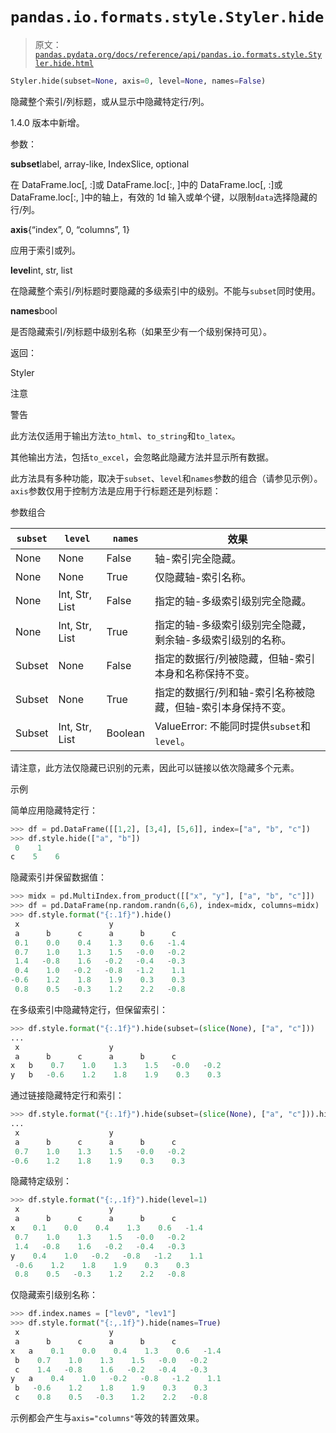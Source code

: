 # `pandas.io.formats.style.Styler.hide`

> 原文：[`pandas.pydata.org/docs/reference/api/pandas.io.formats.style.Styler.hide.html`](https://pandas.pydata.org/docs/reference/api/pandas.io.formats.style.Styler.hide.html)

```py
Styler.hide(subset=None, axis=0, level=None, names=False)
```

隐藏整个索引/列标题，或从显示中隐藏特定行/列。

1.4.0 版本中新增。

参数：

**subset**label, array-like, IndexSlice, optional

在 DataFrame.loc[<subset>, :]或 DataFrame.loc[:, <subset>]中的 DataFrame.loc[<subset>, :]或 DataFrame.loc[:, <subset>]中的轴上，有效的 1d 输入或单个键，以限制`data`选择隐藏的行/列。

**axis**{“index”, 0, “columns”, 1}

应用于索引或列。

**level**int, str, list

在隐藏整个索引/列标题时要隐藏的多级索引中的级别。不能与`subset`同时使用。

**names**bool

是否隐藏索引/列标题中级别名称（如果至少有一个级别保持可见）。

返回：

Styler

注意

警告

此方法仅适用于输出方法`to_html`、`to_string`和`to_latex`。

其他输出方法，包括`to_excel`，会忽略此隐藏方法并显示所有数据。

此方法具有多种功能，取决于`subset`、`level`和`names`参数的组合（请参见示例）。`axis`参数仅用于控制方法是应用于行标题还是列标题：

参数组合

| `subset` | `level` | `names` | 效果 |
| --- | --- | --- | --- |
| None | None | False | 轴-索引完全隐藏。 |
| None | None | True | 仅隐藏轴-索引名称。 |
| None | Int, Str, List | False | 指定的轴-多级索引级别完全隐藏。 |
| None | Int, Str, List | True | 指定的轴-多级索引级别完全隐藏，剩余轴-多级索引级别的名称。 |
| Subset | None | False | 指定的数据行/列被隐藏，但轴-索引本身和名称保持不变。 |
| Subset | None | True | 指定的数据行/列和轴-索引名称被隐藏，但轴-索引本身保持不变。 |
| Subset | Int, Str, List | Boolean | ValueError: 不能同时提供`subset`和`level`。 |

请注意，此方法仅隐藏已识别的元素，因此可以链接以依次隐藏多个元素。

示例

简单应用隐藏特定行：

```py
>>> df = pd.DataFrame([[1,2], [3,4], [5,6]], index=["a", "b", "c"])
>>> df.style.hide(["a", "b"])  
 0    1
c    5    6 
```

隐藏索引并保留数据值：

```py
>>> midx = pd.MultiIndex.from_product([["x", "y"], ["a", "b", "c"]])
>>> df = pd.DataFrame(np.random.randn(6,6), index=midx, columns=midx)
>>> df.style.format("{:.1f}").hide()  
 x                    y
 a      b      c      a      b      c
 0.1    0.0    0.4    1.3    0.6   -1.4
 0.7    1.0    1.3    1.5   -0.0   -0.2
 1.4   -0.8    1.6   -0.2   -0.4   -0.3
 0.4    1.0   -0.2   -0.8   -1.2    1.1
-0.6    1.2    1.8    1.9    0.3    0.3
 0.8    0.5   -0.3    1.2    2.2   -0.8 
```

在多级索引中隐藏特定行，但保留索引：

```py
>>> df.style.format("{:.1f}").hide(subset=(slice(None), ["a", "c"]))
...   
 x                    y
 a      b      c      a      b      c
x   b    0.7    1.0    1.3    1.5   -0.0   -0.2
y   b   -0.6    1.2    1.8    1.9    0.3    0.3 
```

通过链接隐藏特定行和索引：

```py
>>> df.style.format("{:.1f}").hide(subset=(slice(None), ["a", "c"])).hide()
...   
 x                    y
 a      b      c      a      b      c
 0.7    1.0    1.3    1.5   -0.0   -0.2
-0.6    1.2    1.8    1.9    0.3    0.3 
```

隐藏特定级别：

```py
>>> df.style.format("{:,.1f}").hide(level=1)  
 x                    y
 a      b      c      a      b      c
x    0.1    0.0    0.4    1.3    0.6   -1.4
 0.7    1.0    1.3    1.5   -0.0   -0.2
 1.4   -0.8    1.6   -0.2   -0.4   -0.3
y    0.4    1.0   -0.2   -0.8   -1.2    1.1
 -0.6    1.2    1.8    1.9    0.3    0.3
 0.8    0.5   -0.3    1.2    2.2   -0.8 
```

仅隐藏索引级别名称：

```py
>>> df.index.names = ["lev0", "lev1"]
>>> df.style.format("{:,.1f}").hide(names=True)  
 x                    y
 a      b      c      a      b      c
x   a    0.1    0.0    0.4    1.3    0.6   -1.4
 b    0.7    1.0    1.3    1.5   -0.0   -0.2
 c    1.4   -0.8    1.6   -0.2   -0.4   -0.3
y   a    0.4    1.0   -0.2   -0.8   -1.2    1.1
 b   -0.6    1.2    1.8    1.9    0.3    0.3
 c    0.8    0.5   -0.3    1.2    2.2   -0.8 
```

示例都会产生与`axis="columns"`等效的转置效果。
